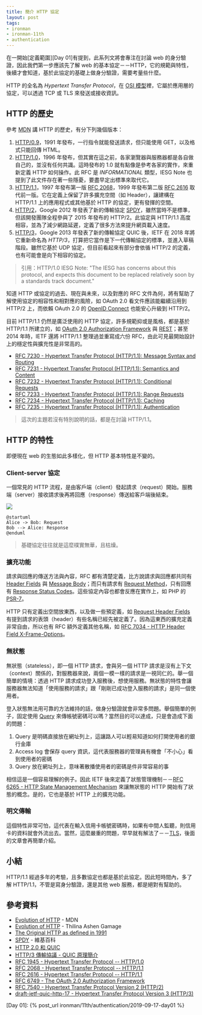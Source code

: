 ```yaml
---
title: 簡介 HTTP 協定
layout: post
tags:
- ironman
- ironman-11th
- authentication
---
```


在一開始[定義範圍][Day 01]有提到，此系列文將會專注在討論 web 的身分驗證，因此我們第一步應該先了解 web 的基本協定－－HTTP，它的規範與特性，後續才會知道，基於此協定的基礎上做身分驗證，需要考量些什麼。

HTTP 的全名為 *Hypertext Transfer Protocol*，在 [OSI 模型](https://en.wikipedia.org/wiki/OSI_model)裡，它屬於應用層的協定，可以透過 TCP 或 TLS 來發送或接收資訊。

## HTTP 的歷史

參考 [MDN](https://developer.mozilla.org/en-US/docs/Web/HTTP/Basics_of_HTTP/Evolution_of_HTTP) 講 HTTP 的歷史，有分下列幾個版本：

1. [HTTP/0.9][The Original HTTP as defined in 1991]，1991 年發布，一行指令就能發送請求，但只能使用 GET，以及格式只能回傳 HTML。
2. [HTTP/1.0][]，1996 年發布，但其實在這之前，各家瀏覽器與服務器都是各自做自己的，並沒有任何共識。這時發布的 1.0 就有點像是參考各家的實作，來重新定義 HTTP 如何操作。此 RFC 是 *INFORMATIONAL* 類型，IESG Note 也提到了此文件存在著一些隱憂，要盡早定出標準來取代它。
3. [HTTP/1.1][]，1997 年發布第一版 [RFC 2068][]，1999 年發布第二版 [RFC 2616][HTTP/1.1] 取代前一版。它在定義上保留了許多擴充空間（如 Header），讓建構在 HTTP/1.1 上的應用程式或其他基於 HTTP 的協定，更有發揮的空間。
4. [HTTP/2][]，Google 2012 年發表了新的傳輸協定 [SPDY][]，雖然當時不是標準，但該開發團隊全程參與了 2015 年發布的 HTTP/2。此協定與 HTTP/1.1 高度相容，並為了減少網路延遲，定義了很多方法來提升網頁載入速度。
5. [HTTP/3][HTTP/3 draft]，Google 2013 年發表了新的傳輸協定 QUIC 後，IETF 在 2018 年將它重新命名為 *HTTP/3*，打算把它當作是下一代傳輸協定的標準，並進入草稿階段。雖然它基於 UDP 協定，但目前看起來有部分會依循 HTTP/2 的定義，也有可能會是向下相容的協定。

> 引用：HTTP/1.0 IESG Note: "The IESG has concerns about this protocol, and expects this document to be replaced relatively soon by a standards track document."

知道 HTTP 或協定的過去、現在與未來，以及對應的 RFC 文件為何，將有幫助了解使用協定的相容性和相對應的風險，如 OAuth 2.0 看文件應該能繼續沿用到 HTTP/2 上，而依賴 OAuth 2.0 的 [OpenID Connect](https://openid.net/specs/openid-connect-core-1_0.html) 也能安心升級到 HTTP/2。

目前 HTTP/1.1 仍然是廣泛使用的 HTTP 協定，許多規範抑或是風格，都是基於 HTTP/1.1 所建立的，如 [OAuth 2.0 Authorization Framework][] 與 [REST](https://zh.wikipedia.org/wiki/%E8%A1%A8%E7%8E%B0%E5%B1%82%E7%8A%B6%E6%80%81%E8%BD%AC%E6%8D%A2)；甚至 2014 年時，IETF 還將 HTTP/1.1 整理過並重寫成六份 RFC，由此可見最開始設計上的穩定性與擴充性是非常高的。

* [RFC 7230 - Hypertext Transfer Protocol (HTTP/1.1): Message Syntax and Routing](https://tools.ietf.org/html/rfc7230)
* [RFC 7231 - Hypertext Transfer Protocol (HTTP/1.1): Semantics and Content](https://tools.ietf.org/html/rfc7231)
* [RFC 7232 - Hypertext Transfer Protocol (HTTP/1.1): Conditional Requests](https://tools.ietf.org/html/rfc7232)
* [RFC 7233 - Hypertext Transfer Protocol (HTTP/1.1): Range Requests](https://tools.ietf.org/html/rfc7233)
* [RFC 7234 - Hypertext Transfer Protocol (HTTP/1.1): Caching](https://tools.ietf.org/html/rfc7234)
* [RFC 7235 - Hypertext Transfer Protocol (HTTP/1.1): Authentication](https://tools.ietf.org/html/rfc7235)

> 這次的主題若沒有特別說明的話，都是在討論 HTTP/1.1。

## HTTP 的特性

即便現在 web 的生態如此多樣化，但 HTTP 基本特性是不變的。

### Client-server 協定

一個常見的 HTTP 流程，是由客戶端（client）發起請求（request）開始。服務端（server）接收請求後再將回應（response）傳送給客戶端後結束。

![](http://www.plantuml.com/plantuml/png/SoWkIImgAStDuNBCoKnELT2rKt3AJx9I24ejB4qjBk42SXHqWO9WMP1mSK5-Nd4gbqDgNWfG5m00)

```
@startuml
Alice -> Bob: Request
Bob --> Alice: Response
@enduml
```

> 基礎協定往往就是這麼樸實無華，且枯燥。

### 擴充功能

請求與回應的傳送方法與內容，RFC 都有清楚定義，比方說請求與回應都共同有 [Header Fields](https://tools.ietf.org/html/rfc7230#section-3.2) 與 [Message Body](https://tools.ietf.org/html/rfc7230#section-3.3)；而只有請求有 [Request Method](https://tools.ietf.org/html/rfc7231#section-4)，只有回應有 [Response Status Codes](https://tools.ietf.org/html/rfc7231#section-6)。這些協定內容也都會反應在實作上，如 PHP 的 [PSR-7][]。

HTTP 只有定義出空間放東西，以及做一些預定義，如 [Request Header Fields](https://tools.ietf.org/html/rfc7231#section-5) 有提到請求的表頭（header）有些名稱已經先被定義了。因為這東西的擴充定義非常自由，所以也有 RFC 額外定義其他名稱，如 [RFC 7034 - HTTP Header Field X-Frame-Options](https://tools.ietf.org/html/rfc7034)。

### 無狀態

無狀態（stateless），即一個 HTTP 請求，會與另一個 HTTP 請求是沒有上下文（context）關係的，對服務器來說，兩個一模一樣的請求是一視同仁的。舉一個簡單的情境：透過 HTTP 請求成功登入服務後，想使用服務。無狀態的特性會讓服務器無法知道「使用服務的請求」跟「剛剛已成功登入服務的請求」是同一個使用者。

登入狀態無法用可靠的方法維持的話，做身分驗證就會非常多問題。舉個簡單的例子，固定使用 [Query](https://tools.ietf.org/html/rfc3986#section-3.4) 來傳帳號密碼可以嗎？當然目的可以達成，只是會造成下面的問題：

1. Query 是明碼直接放在網址列上，這讓路人可以輕易知道如何打開使用者的銀行金庫
2. Access log 會保存 query 資訊，這代表服務器的管理員有機會「不小心」看到使用者的密碼
3. Query 放在網址列上，意味著散播使用者的密碼是件非常容易的事

相信這是一個容易理解的例子。因此 IETF 後來定義了狀態管理機制－－[RFC 6265 - HTTP State Management Mechanism](https://tools.ietf.org/html/rfc6265) 來讓無狀態的 HTTP 開始有了狀態的概念。是的，它也是基於 HTTP 上的擴充功能。

### 明文傳輸

這個特性非常可怕，這代表在輸入信用卡帳號密碼時，如果有中間人監聽，則信用卡的資料就會外流出去。當然，這麼嚴重的問題，早早就有解法了－－[TLS](https://zh.wikipedia.org/wiki/%E5%82%B3%E8%BC%B8%E5%B1%A4%E5%AE%89%E5%85%A8%E6%80%A7%E5%8D%94%E5%AE%9A)，後面的文章會再簡單介紹。

## 小結

HTTP/1.1 經過多年的考驗，且多數協定也都是基於此協定。因此短時間內，多了解 HTTP/1.1，不管是寫身分驗證，還是其他 web 服務，都是絕對有幫助的。

## 參考資料

* [Evolution of HTTP][] - MDN
* [Evolution of HTTP](https://medium.com/platform-engineer/evolution-of-http-69cfe6531ba0) - Thilina Ashen Gamage
* [The Original HTTP as defined in 1991][]
* [SPDY][] - 維基百科
* [HTTP 2.0 和 QUIC](https://www.cnblogs.com/amyzhu/p/8285300.html)
* [HTTP/3 傳輸協議 - QUIC 原理簡介](https://medium.com/@chester.yw.chu/5f8806d6c8cd)
* [RFC 1945 - Hypertext Transfer Protocol -- HTTP/1.0][HTTP/1.0]
* [RFC 2068 - Hypertext Transfer Protocol -- HTTP/1.1][RFC 2068]
* [RFC 2616 - Hypertext Transfer Protocol -- HTTP/1.1][HTTP/1.1]
* [RFC 6749 - The OAuth 2.0 Authorization Framework][OAuth 2.0 Authorization Framework]
* [RFC 7540 - Hypertext Transfer Protocol Version 2 (HTTP/2)][HTTP/2]
* [draft-ietf-quic-http-17 - Hypertext Transfer Protocol Version 3 (HTTP/3)][HTTP/3 draft]

[Evolution of HTTP]: https://developer.mozilla.org/en-US/docs/Web/HTTP/Basics_of_HTTP/Evolution_of_HTTP
[The Original HTTP as defined in 1991]: https://www.w3.org/Protocols/HTTP/AsImplemented.html
[HTTP/1.0]: https://tools.ietf.org/html/rfc1945
[RFC 2068]: https://tools.ietf.org/html/rfc2068
[HTTP/1.1]: https://tools.ietf.org/html/rfc2616
[OAuth 2.0 Authorization Framework]: https://tools.ietf.org/html/rfc6749
[HTTP/2]: https://tools.ietf.org/html/rfc7540
[HTTP/3 draft]: https://tools.ietf.org/html/draft-ietf-quic-http-17
[SPDY]: https://zh.wikipedia.org/wiki/SPDY
[PSR-7]: https://www.php-fig.org/psr/psr-7/

[Day 01]: {% post_url ironman/11th/authentication/2019-09-17-day01 %}
